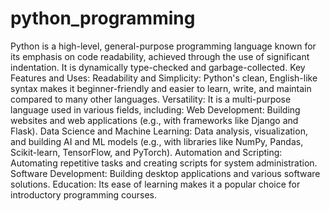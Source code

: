 # python_programming
Python is a high-level, general-purpose programming language known for its emphasis on code readability, achieved through the use of significant indentation. It is dynamically type-checked and garbage-collected.
Key Features and Uses:
Readability and Simplicity: Python's clean, English-like syntax makes it beginner-friendly and easier to learn, write, and maintain compared to many other languages.
Versatility: It is a multi-purpose language used in various fields, including:
Web Development: Building websites and web applications (e.g., with frameworks like Django and Flask).
Data Science and Machine Learning: Data analysis, visualization, and building AI and ML models (e.g., with libraries like NumPy, Pandas, Scikit-learn, TensorFlow, and PyTorch).
Automation and Scripting: Automating repetitive tasks and creating scripts for system administration.
Software Development: Building desktop applications and various software solutions.
Education: Its ease of learning makes it a popular choice for introductory programming courses.

